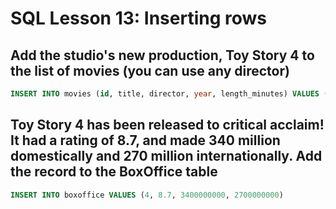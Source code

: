 # SQL Lesson 13: Inserting rows

## Add the studio's new production, Toy Story 4 to the list of movies (you can use any director)
```sql
INSERT INTO movies (id, title, director, year, length_minutes) VALUES (4, "Toy Story 4", "John lasseter", "2023", 98)
```

## Toy Story 4 has been released to critical acclaim! It had a rating of 8.7, and made 340 million domestically and 270 million internationally. Add the record to the BoxOffice table
```sql
INSERT INTO boxoffice VALUES (4, 8.7, 3400000000, 2700000000)
```